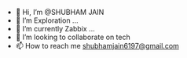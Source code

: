 - 👋 Hi, I’m @SHUBHAM JAIN
- 👀 I’m Exploration ...
- 🌱 I’m currently Zabbix ...
- 💞️ I’m looking to collaborate on tech
- 📫 How to reach me shubhamjain6197@gmail.com

<!---
Shubhamjain6197/Shubhamjain6197 is a ✨ special ✨ repository because its `README.md` (this file) appears on your GitHub profile.
You can click the Preview link to take a look at your changes.
--->
